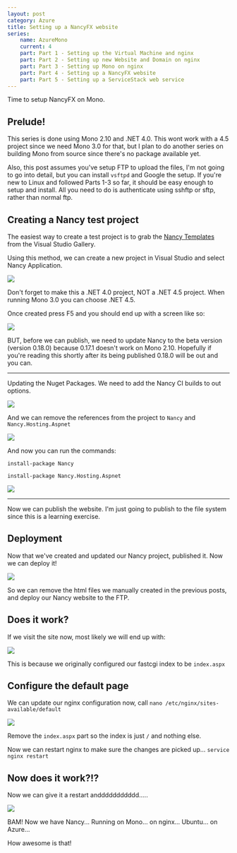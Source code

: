 ```yaml
---
layout: post
category: Azure
title: Setting up a NancyFX website
series:
	name: AzureMono
	current: 4
	part: Part 1 - Setting up the Virtual Machine and nginx
	part: Part 2 - Setting up new Website and Domain on nginx
	part: Part 3 - Setting up Mono on nginx
	part: Part 4 - Setting up a NancyFX website
	part: Part 5 - Setting up a ServiceStack web service
---
```


Time to setup NancyFX on Mono.

## Prelude! ##

This series is done using Mono 2.10 and .NET 4.0. This wont work with a 4.5 project since we need Mono 3.0 for that, but I plan to do another series on building Mono from source since there's no package available yet.

Also, this post assumes you've setup FTP to upload the files, I'm not going to go into detail, but you can install `vsftpd` and Google the setup. If you're new to Linux and followed Parts 1-3 so far, it should be easy enough to setup and install. All you need to do is authenticate using sshftp or sftp, rather than normal ftp. 

## Creating a Nancy test project ##

The easiest way to create a test project is to grab the [Nancy Templates](http://visualstudiogallery.msdn.microsoft.com/f1e29f61-4dff-4b1e-a14b-6bd0d307611a) from the Visual Studio Gallery. 

Using this method, we can create a new project in Visual Studio and select Nancy Application.

<!--excerpt-->

![](/images/setup-mono-on-ubuntu-part-4-1.png)

Don't forget to make this a .NET 4.0 project, NOT a .NET 4.5 project. When running Mono 3.0 you can choose .NET 4.5.

Once created press F5 and you should end up with a screen like so:

![](/images/setup-mono-on-ubuntu-part-4-2.png)

BUT, before we can publish, we need to update Nancy to the beta version (version 0.18.0) because 0.17.1 doesn't work on Mono 2.10. Hopefully if you're reading this shortly after its being published 0.18.0 will be out and you can.

-----

Updating the Nuget Packages. We need to add the Nancy CI builds to out options.

![](/images/setup-mono-on-ubuntu-part-4-4.png)

And we can remove the references from the project to `Nancy` and `Nancy.Hosting.Aspnet`

![](/images/setup-mono-on-ubuntu-part-4-5.png)

And now you can run the commands:

`install-package Nancy`

`install-package Nancy.Hosting.Aspnet`

![](/images/setup-mono-on-ubuntu-part-4-6.png)

-----

Now we can publish the website. I'm just going to publish to the file system since this is a learning exercise. 

## Deployment ##

Now that we've created and updated our Nancy project, published it. Now we can deploy it! 

![](/images/setup-mono-on-ubuntu-part-4-7.png)

So we can remove the html files we manually created in the previous posts, and deploy our Nancy website to the FTP. 

## Does it work? ##

If we visit the site now, most likely we will end up with:

![](/images/setup-mono-on-ubuntu-part-4-8.png)

This is because we originally configured our fastcgi index to be `index.aspx`

## Configure the default page ##

We can update our nginx configuration now, call `nano /etc/nginx/sites-available/default`

![](/images/setup-mono-on-ubuntu-part-4-9.png)

Remove the `index.aspx` part so the index is just `/` and nothing else.

Now we can restart nginx to make sure the changes are picked up... `service nginx restart`

## Now does it work?!? ##

Now we can give it a restart anddddddddddd.....

![](/images/setup-mono-on-ubuntu-part-4-10.png)

BAM! Now we have Nancy... Running on Mono... on nginx... Ubuntu... on Azure...

How awesome is that! 
 
